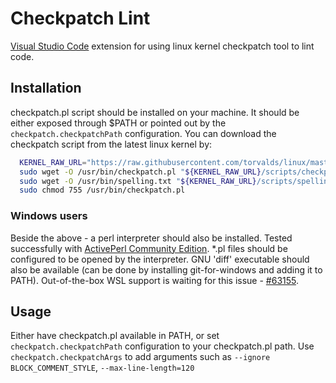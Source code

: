 # Checkpatch Lint

[Visual Studio Code](https://github.com/Microsoft/vscode) extension for using linux kernel checkpatch tool to lint code.

## Installation

checkpatch.pl script should be installed on your machine. It should be either exposed through $PATH or
pointed out by the `checkpatch.checkpatchPath` configuration.
You can download the checkpatch script from the latest linux kernel by:
  ```bash
	KERNEL_RAW_URL="https://raw.githubusercontent.com/torvalds/linux/master"
	sudo wget -O /usr/bin/checkpatch.pl "${KERNEL_RAW_URL}/scripts/checkpatch.pl"
	sudo wget -O /usr/bin/spelling.txt "${KERNEL_RAW_URL}/scripts/spelling.txt"
	sudo chmod 755 /usr/bin/checkpatch.pl
  ```

### Windows users

Beside the above - a perl interpreter should also be installed. Tested successfully with [ActivePerl Community Edition](https://www.activestate.com/products/activeperl/downloads/).
*.pl files should be configured to be opened by the interpreter.
GNU 'diff' executable should also be available (can be done by installing git-for-windows and adding it to PATH).
Out-of-the-box WSL support is waiting for this issue - [#63155](https://github.com/Microsoft/vscode/issues/63155).

## Usage

Either have checkpatch.pl available in PATH, or set `checkpatch.checkpatchPath` configuration to your checkpatch.pl path.
Use `checkpatch.checkpatchArgs` to add arguments such as `--ignore BLOCK_COMMENT_STYLE`, `--max-line-length=120`
